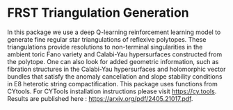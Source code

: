 # FRST Triangulation Generation

In this package we use a deep Q-learning reinforcement learning model to generate fine regular star triangulations of reflexive polytopes. These triangulations provide resolutions to non-terminal singularities in the ambient toric Fano variety and Calabi-Yau hypersurfaces constructed from the polytope. One can also look for added geometric information, such as fibration structures in the Calabi-Yau hypersurfaces and holomorphic vector bundles that satisfy the anomaly cancellation and slope stability conditions in E8 heterotic string compactification. This package uses functions from CYtools. For CYTools installation instructions please visit https://cy.tools. Results are published here : https://arxiv.org/pdf/2405.21017.pdf. 
